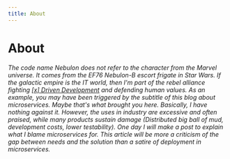 ```yaml
---
title: About
---
```


# About

_The code name Nebulon does not refer to the character from the Marvel universe. It comes from the EF76 Nebulon-B escort frigate in Star Wars. If the galactic empire is the IT world, then I'm part of the rebel alliance fighting [[x] Driven Development](https://devdriven.by/) and defending human values. As an example, you may have been triggered by the subtitle of this blog about microservices. Maybe that's what brought you here. Basically, I have nothing against it. However, the uses in industry are excessive and often praised, while many products sustain damage (Distributed big ball of mud, development costs, lower testability). One day I will make a post to explain what I blame microservices for. This article will be more a criticism of the gap between needs and the solution than a satire of deployment in microservices._

